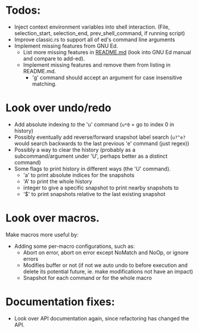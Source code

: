 # Todos:

- Inject context environment variables into shell interaction.
  (File, selection_start, selection_end, prev_shell_command, if running script)
- Improve classic.rs to support all of ed's command line arguments
- Implement missing features from GNU Ed.
  - List more missing features in [README.md](README.md) (look into GNU Ed
    manual and compare to add-ed).
  - Implement missing features and remove them from listing in README.md.
    - 'g' command should accept an argument for case insensitive matching.


# Look over undo/redo

- Add absolute indexing to the 'u' command (`u*0` = go to index 0 in history)
- Possibly eventually add reverse/forward snapshot label search
  (`u?^e?` would search backwards to the last previous 'e' command (just regex))
- Possibly a way to clear the history (probably as a subcommand/argument under
  'U', perhaps better as a distinct command)
- Some flags to print history in different ways (the 'U' command).
  - 'a' to print absolute indices for the snapshots
  - 'A' to print the whole history
  - integer to give a specific snapshot to print nearby snapshots to
  - '$' to print snapshots relative to the last existing snapshot


# Look over macros.

Make macros more useful by:
- Adding some per-macro configurations, such as:
  - Abort on error, abort on error except NoMatch and NoOp, or ignore errors
  - Modifies buffer or not (if not we auto undo to before execution and delete
    its potential future, ie. make modifications not have an impact)
  - Snapshot for each command or for the whole macro


# Documentation fixes:

- Look over API documentation again, since refactoring has changed the API.
